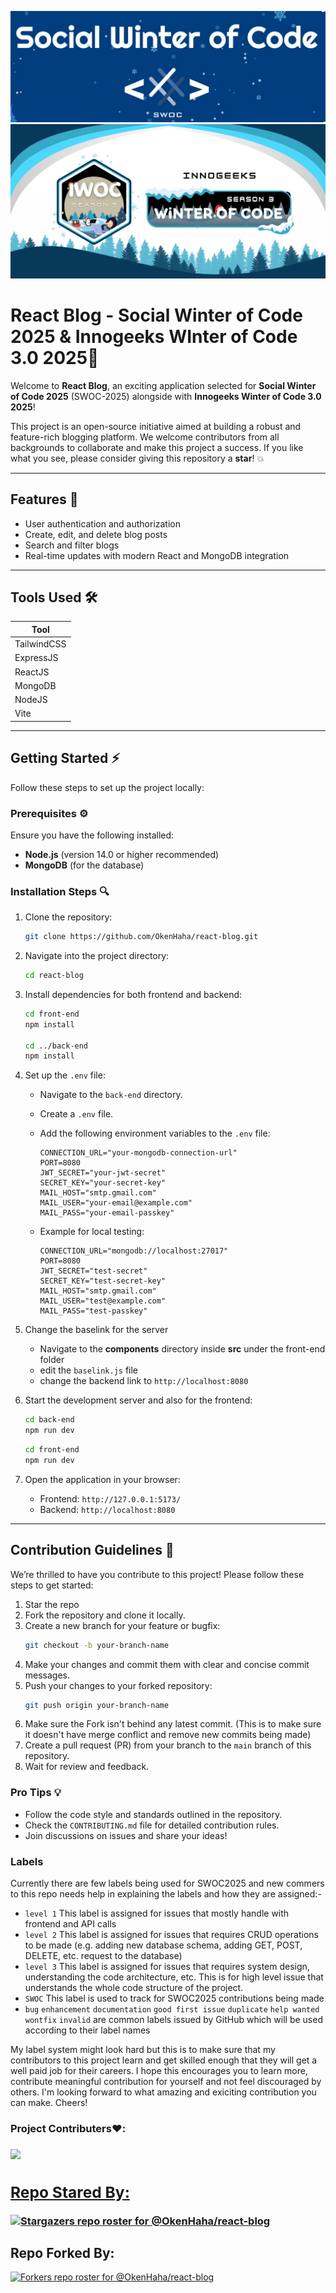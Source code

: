 ![swoc2024 Banner](./swoc.jpg)
![iwoc2025 Banner](./iwoc.png)

# React Blog - Social Winter of Code 2025 & Innogeeks WInter of Code 3.0 2025🌟

Welcome to **React Blog**, an exciting application selected for **Social Winter of Code 2025** (SWOC-2025) alongside with **Innogeeks Winter of Code 3.0 2025**!

This project is an open-source initiative aimed at building a robust and feature-rich blogging platform. We welcome contributors from all backgrounds to collaborate and make this project a success. If you like what you see, please consider giving this repository a **star**! 💥

---

## Features 🔄
- User authentication and authorization
- Create, edit, and delete blog posts
- Search and filter blogs
- Real-time updates with modern React and MongoDB integration

---

## Tools Used 🛠️
| Tool           | 
|----------------|
| TailwindCSS    | 
| ExpressJS      | 
| ReactJS        | 
| MongoDB        | 
| NodeJS         | 
| Vite           | 

---

## Getting Started ⚡
Follow these steps to set up the project locally:

### Prerequisites ⚙
Ensure you have the following installed:
- **Node.js** (version 14.0 or higher recommended)
- **MongoDB** (for the database)

### Installation Steps 🔍
1. Clone the repository:
   ```bash
   git clone https://github.com/OkenHaha/react-blog.git
   ```

2. Navigate into the project directory:
   ```bash
   cd react-blog
   ```

3. Install dependencies for both frontend and backend:
   ```bash
   cd front-end
   npm install
   
   cd ../back-end
   npm install
   ```

4. Set up the `.env` file:
   - Navigate to the `back-end` directory.
   - Create a `.env` file.
   - Add the following environment variables to the `.env` file:
     ```env
     CONNECTION_URL="your-mongodb-connection-url"
     PORT=8080
     JWT_SECRET="your-jwt-secret"
     SECRET_KEY="your-secret-key"
     MAIL_HOST="smtp.gmail.com"
     MAIL_USER="your-email@example.com"
     MAIL_PASS="your-email-passkey"
     ```

   - Example for local testing:
     ```env
     CONNECTION_URL="mongodb://localhost:27017"
     PORT=8080
     JWT_SECRET="test-secret"
     SECRET_KEY="test-secret-key"
     MAIL_HOST="smtp.gmail.com"
     MAIL_USER="test@example.com"
     MAIL_PASS="test-passkey"
     ```

5. Change the baselink for the server
   - Navigate to the **components** directory inside **src** under the front-end folder
   - edit the `baselink.js` file
   - change the backend link to `http://localhost:8080`

6. Start the development server and also for the frontend:
   ```bash
   cd back-end
   npm run dev
   ```

   ```bash
   cd front-end
   npm run dev
   ```

7. Open the application in your browser:
   - Frontend: `http://127.0.0.1:5173/`
   - Backend: `http://localhost:8080`

---

## Contribution Guidelines 🔧
We’re thrilled to have you contribute to this project! Please follow these steps to get started:

1. Star the repo
2. Fork the repository and clone it locally.
3. Create a new branch for your feature or bugfix:
   ```bash
   git checkout -b your-branch-name
   ```
4. Make your changes and commit them with clear and concise commit messages.
5. Push your changes to your forked repository:
   ```bash
   git push origin your-branch-name
   ```
6. Make sure the Fork isn't behind any latest commit. (This is to make sure it doesn't have merge conflict and remove new commits being made)
7. Create a pull request (PR) from your branch to the `main` branch of this repository.
8. Wait for review and feedback.

### Pro Tips 💡
- Follow the code style and standards outlined in the repository.
- Check the `CONTRIBUTING.md` file for detailed contribution rules.
- Join discussions on issues and share your ideas!

### Labels
Currently there are few labels being used for SWOC2025 and new commers to this repo needs help in explaining the labels and how they are assigned:-
- `level 1` This label is assigned for issues that mostly handle with frontend and API calls
- `level 2` This label is assigned for issues that requires CRUD operations to be made (e.g. adding new database schema, adding GET, POST, DELETE, etc. request to the database)
- `level 3` This label is assigned for issues that requires system design, understanding the code architecture, etc. This is for high level issue that understands the whole code structure of the project.
- `SWOC` This label is used to track for SWOC2025 contributions being made
- `bug` `enhancement` `documentation` `good first issue` `duplicate` `help wanted` `wontfix` `invalid` are common labels issued by GitHub which will be used according to their label names

My label system might look hard but this is to make sure that my contributors to this project learn and get skilled enough that they will get a well paid job for their careers. I hope this encourages you to learn more, contribute meaningful contribution for yourself and not feel discouraged by others. I'm looking forward to what amazing and exiciting contribution you can make. Cheers!

<h3>Project Contributers❤️: <h3>
<a href="https://github.com/OkenHaha/react-blog/graphs/contributors">
<img src="https://contributors-img.web.app/image?repo=OkenHaha/react-blog"/>

## Repo Stared By:


[![Stargazers repo roster for @OkenHaha/react-blog](https://reporoster.com/stars/dark/OkenHaha/react-blog)](https://github.com/OkenHaha/react-blog/stargazers)


## Repo Forked By:


[![Forkers repo roster for @OkenHaha/react-blog](https://reporoster.com/forks/dark/OkenHaha/react-blog)](https://github.com/OkenHaha/react-blog/network/members)
